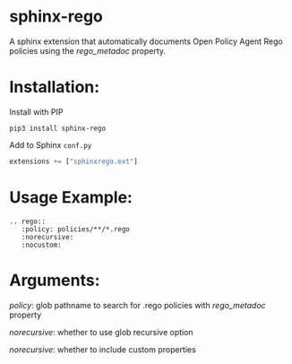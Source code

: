 sphinx-rego
===============

A sphinx extension that automatically documents Open Policy Agent Rego policies using the _rego_metadoc_ property.

# Installation:

Install with PIP

``` commandline
pip3 install sphinx-rego
```

Add to Sphinx `conf.py`
``` python 
extensions += ["sphinxrego.ext"]
```

# Usage Example:
``` 
.. rego::
   :policy: policies/**/*.rego
   :norecursive:
   :nocustom:
```

# Arguments:

_policy_: glob pathname to search for .rego policies with _rego_metadoc_ property

_norecursive_: whether to use glob recursive option

_norecursive_: whether to include custom properties